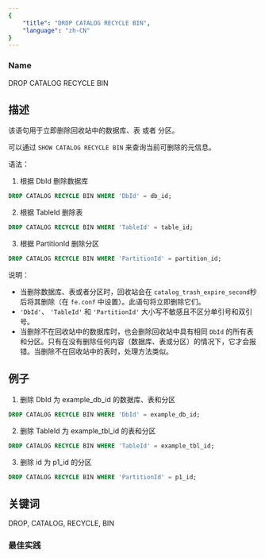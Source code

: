 ```yaml
---
{
    "title": "DROP CATALOG RECYCLE BIN",
    "language": "zh-CN"
}
---
```


<!--
Licensed to the Apache Software Foundation (ASF) under one
or more contributor license agreements.  See the NOTICE file
distributed with this work for additional information
regarding copyright ownership.  The ASF licenses this file
to you under the Apache License, Version 2.0 (the
"License"); you may not use this file except in compliance
with the License.  You may obtain a copy of the License at

  http://www.apache.org/licenses/LICENSE-2.0

Unless required by applicable law or agreed to in writing,
software distributed under the License is distributed on an
"AS IS" BASIS, WITHOUT WARRANTIES OR CONDITIONS OF ANY
KIND, either express or implied.  See the License for the
specific language governing permissions and limitations
under the License.
-->



### Name

DROP CATALOG RECYCLE BIN

## 描述

该语句用于立即删除回收站中的数据库、表 或者 分区。

可以通过 `SHOW CATALOG RECYCLE BIN` 来查询当前可删除的元信息。

语法：

1. 根据 DbId 删除数据库

  ```sql
  DROP CATALOG RECYCLE BIN WHERE 'DbId' = db_id;
  ```

2. 根据 TableId 删除表

  ```sql
  DROP CATALOG RECYCLE BIN WHERE 'TableId' = table_id;
  ```

3. 根据 PartitionId 删除分区

  ```sql
  DROP CATALOG RECYCLE BIN WHERE 'PartitionId' = partition_id;
  ```

说明：

- 当删除数据库、表或者分区时，回收站会在 `catalog_trash_expire_second`秒后将其删除（在 `fe.conf` 中设置）。此语句将立即删除它们。
- `'DbId'`、 `'TableId'` 和 `'PartitionId'` 大小写不敏感且不区分单引号和双引号。
- 当删除不在回收站中的数据库时，也会删除回收站中具有相同 `DbId` 的所有表和分区。只有在没有删除任何内容（数据库、表或分区）的情况下，它才会报错。当删除不在回收站中的表时，处理方法类似。

## 例子

1. 删除 DbId 为 example_db_id 的数据库、表和分区

  ```sql
  DROP CATALOG RECYCLE BIN WHERE 'DbId' = example_db_id;
  ```

2. 删除 TableId 为 example_tbl_id 的表和分区

  ```sql
  DROP CATALOG RECYCLE BIN WHERE 'TableId' = example_tbl_id;
  ```

3. 删除 id 为 p1_id 的分区

  ```sql
  DROP CATALOG RECYCLE BIN WHERE 'PartitionId' = p1_id;
  ```

## 关键词

DROP, CATALOG, RECYCLE, BIN

### 最佳实践

